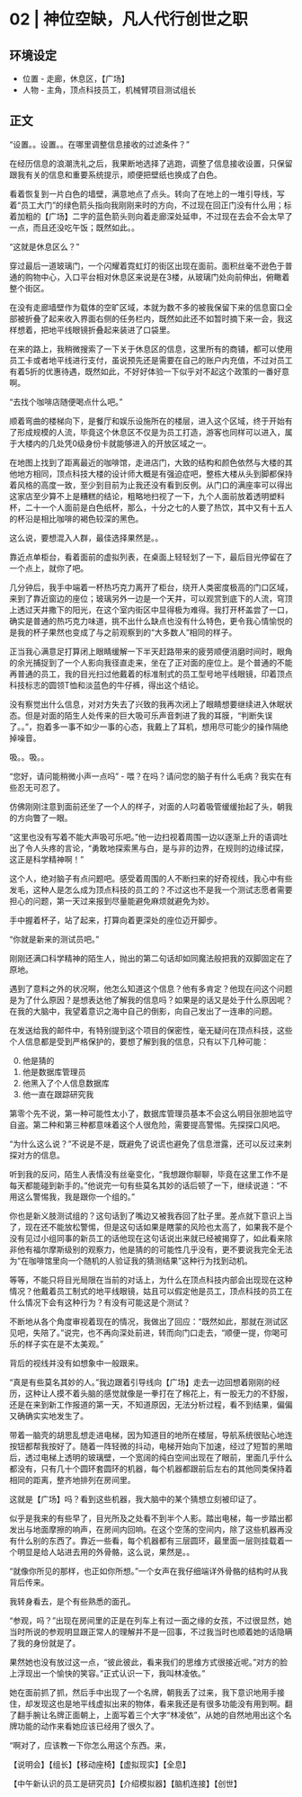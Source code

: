 # 02 | 神位空缺，凡人代行创世之职

## 环境设定

* 位置 - 走廊，休息区，【广场】
* 人物 - 主角，顶点科技员工，机械臂项目测试组长

## 正文

“设置。。设置。。在哪里调整信息接收的过滤条件？”

在经历信息的浪潮洗礼之后，我果断地选择了逃跑，调整了信息接收设置，只保留跟我有关的信息和重要系统提示，顺便把壁纸也换成了白色。

看着恢复到一片白色的墙壁，满意地点了点头。转向了在地上的一堆引导线，写着“员工大门”的绿色箭头指向我刚刚来时的方向，不过现在回正门没有什么用；标着加粗的【广场】二字的蓝色箭头则向着走廊深处延申，不过现在去会不会太早了一点，而且还没吃午饭；既然如此。。

“这就是休息区么？”

穿过最后一道玻璃门，一个闪耀着霓虹灯的街区出现在面前。面积丝毫不逊色于普通的购物中心，入口平台相对休息区来说是在3楼，从玻璃门处向前伸出，俯瞰着整个街区。

在没有走廊墙壁作为载体的空旷区域，本就为数不多的被我保留下来的信息窗口全部被折叠了起来收入界面右侧的任务栏内，既然如此还不如暂时摘下来一会，我这样想着，把地平线眼镜折叠起来装进了口袋里。

在来的路上，我稍微搜索了一下关于休息区的信息，这里所有的商铺，都可以使用员工卡或者地平线进行支付，虽说预先还是需要在自己的账户内充值，不过对员工有着5折的优惠待遇，既然如此，不好好体验一下似乎对不起这个政策的一番好意啊。

“去找个咖啡店随便喝点什么吧。”

顺着弯曲的楼梯向下，是餐厅和娱乐设施所在的楼层，进入这个区域，终于开始有了形成规模的人流，毕竟这个休息区不仅是为员工打造，游客也同样可以进入，属于大楼内的几处凭0级身份卡就能够进入的开放区域之一。

在地图上找到了距离最近的咖啡馆，走进店门，大致的结构和颜色依然与大楼的其他地方相同，顶点科技大楼的设计师大概是有强迫症吧，整栋大楼从头到脚都保持着风格的高度一致，至少到目前为止我还没有看到反例。从门口的满座率可以得出这家店至少算不上是糟糕的结论，粗略地扫视了一下，九个人面前放着透明塑料杯，二十一个人面前是白色纸杯，那么，十分之七的人要了热饮，其中又有十五人的杯沿是相比咖啡的褐色较深的黑色。

这么说，要想混入人群，最佳选择果然是。。

靠近点单柜台，看着面前的虚拟列表，在桌面上轻轻划了一下，最后目光停留在了一个点上，就你了吧。

几分钟后，我手中端着一杯热巧克力离开了柜台，绕开人类密度极高的门口区域，来到了靠近窗边的座位；玻璃另外一边是一个天井，可以观赏到底下的人流，穹顶上透过天井撒下的阳光，在这个室内街区中显得极为难得。我打开杯盖尝了一口，确实是普通的热巧克力味道，挑不出什么缺点也没有什么特色，更令我心情愉悦的是我的杯子果然也变成了与之前观察到的“大多数人”相同的样子。

正当我心满意足打算闭上眼睛缓解一下半天赶路带来的疲劳顺便消磨时间时，眼角的余光捕捉到了一个人影向我径直走来，坐在了正对面的座位上。是个普通的不能再普通的员工，我的目光扫过他戴着的标准制式的员工型号地平线眼镜，印着顶点科技标志的圆领T恤和淡蓝色的牛仔裤，得出这个结论。

没有察觉出什么信息，对对方失去了兴致的我再次闭上了眼睛想要继续进入休眠状态。但是对面的陌生人处传来的巨大吸可乐声音刺进了我的耳膜，“判断失误了。。”，抱着多一事不如少一事的心态，我戴上了耳机，想用尽可能少的操作隔绝掉噪音。

吸。。吸。。

“您好，请问能稍微小声一点吗” - 喂？在吗？请问您的脑子有什么毛病？我实在有些忍无可忍了。

仿佛刚刚注意到面前还坐了一个人的样子，对面的人叼着吸管缓缓抬起了头，朝我的方向瞥了一眼。

“这里也没有写着不能大声吸可乐吧。”他一边扫视着周围一边以逐渐上升的语调吐出了令人头疼的言论，“勇敢地探索黑与白，是与非的边界，在规则的边缘试探，这正是科学精神啊！”

这个人，绝对脑子有点问题吧。感受着周围的人不断扫来的好奇视线，我心中有些发毛，这种人是怎么成为顶点科技的员工的？不过这也不是我一个测试志愿者需要担心的问题，第一天过来报到尽量能避免麻烦就避免为妙。

手中握着杯子，站了起来，打算向着更深处的座位迈开脚步。

“你就是新来的测试员吧。”

刚刚还满口科学精神的陌生人，抛出的第二句话却如同魔法般把我的双脚固定在了原地。

遇到了意料之外的状况啊，他怎么知道这个信息？他有多肯定？他现在问这个问题是为了什么原因？是想表达他了解我的信息吗？如果是的话又是处于什么原因呢？在我的大脑中，我望着意识之海中自己的倒影，向自己发出了一连串的问题。

在发送给我的邮件中，有特别提到这个项目的保密性，毫无疑问在顶点科技，这些个人信息都是受到严格保护的，要想了解到我的信息，只有以下几种可能：

0. 他是猜的
1. 他是数据库管理员
2. 他黑入了个人信息数据库
3. 他一直在跟踪研究我

第零个先不说，第一种可能性太小了，数据库管理员基本不会这么明目张胆地监守自盗。第二种和第三种都意味着这个人很危险，需要提高警惕。先探探口风吧。

“为什么这么说？”不说是不是，既避免了说谎也避免了信息泄露，还可以反过来刺探对方的信息。

听到我的反问，陌生人表情没有丝毫变化，“我想跟你聊聊，毕竟在这里工作不是每天都能碰到新手的。”他说完一句有些莫名其妙的话后顿了一下，继续说道：“不用这么警惕我，我是跟你一个组的。”

你也是新义肢测试组的？这句话到了嘴边又被我吞回了肚子里。差点就下意识上当了，现在还不能放松警惕，但是这句话如果是瞎蒙的风险也太高了，如果我不是个没有见过小组同事的新员工的话他现在这句话说出来就已经被揭穿了，如此看来除非他有福尔摩斯级别的观察力，他是猜的的可能性几乎没有，更不要说我完全无法为“在咖啡馆里向一个随机的人验证我的猜测结果”这种行为找到动机。

等等，不能只将目光局限在当前的对话上，为什么在顶点科技内部会出现现在这种情况？他戴着员工制式的地平线眼镜，姑且可以假定他是员工，顶点科技的员工在什么情况下会有这种行为？有没有可能这是个测试？

不断地从各个角度审视着现在的情况，我做出了回应：“既然如此，那就在测试区见吧，失陪了。”说完，也不再向深处前进，转而向门口走去，“顺便一提，你喝可乐的样子实在是不太美观。”

背后的视线并没有如想象中一般跟来。



“真是有些莫名其妙的人。”我边跟着引导线向【广场】走去一边回想着刚刚的经历，这种让人摸不着头脑的感觉就像是一拳打在了棉花上，有一股无力的不舒服，还是在来到新工作报道的第一天，不知道原因，无法分析过程，看不到结果，偏偏又确确实实地发生了。

带着一脑壳的胡思乱想走进电梯，因为知道目的地所在楼层，导航系统很贴心地连按钮都帮我按好了。随着一阵轻微的抖动，电梯开始向下加速，经过了短暂的黑暗后，透过电梯上透明的玻璃壁，一个宽阔的纯白空间出现在了眼前，里面几乎什么都没有，只有几十个圆环套圆环的机器，每个机器都跟前后左右的其他同类保持着相同的距离，整齐地排列在房间里。

这就是【广场】吗？看到这些机器，我大脑中的某个猜想立刻被印证了。

似乎是我来的有些早了，目光所及之处看不到半个人影。踏出电梯，每一步踏出都发出与地面摩擦的响声，在房间内回响。在这个空荡的空间内，除了这些机器再没有什么别的东西了。靠近一些看，每个机器都有三层圆环，最里面一层则挂载着一个明显是给人站进去用的外骨骼，这么说，果然是。。

“就像你所见的那样，也正如你所想。”一个女声在我仔细端详外骨骼的结构时从我背后传来。

我转身看去，是个有些熟悉的面孔。

“参观，吗？”出现在房间里的正是在列车上有过一面之缘的女孩，不过很显然，她当时所说的参观明显跟正常人的理解并不是一回事，不过我当时也顺着她的话隐瞒了我的身份就是了。

果然她也没有放过这一点，“彼此彼此，看来我们的思维方式很接近呢。”对方的脸上浮现出一个愉快的笑容。”正式认识一下，我叫林凌依。”

她在面前抓了抓，然后手中出现了一个名牌，朝我丢了过来，我下意识地用手接住，却发现这也是地平线虚拟出来的物体，看来我还是有很多功能没有用到啊。翻了翻手腕让名牌正面朝上，上面写着三个大字“林凌依”，从她的自然地用出这个名牌功能的动作来看她应该已经用了很久了。



“啊对了，应该教一下你怎么用这个东西。来，

【说明会】【组长】【移动座椅】【虚拟现实】【全息】

【中午新认识的员工是研究员】【介绍模拟器】【脑机连接】【创世】
